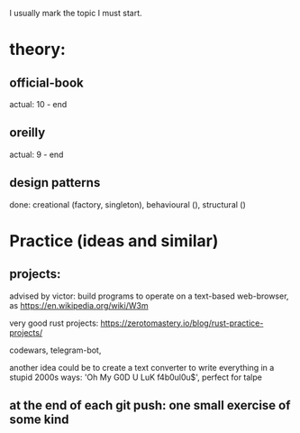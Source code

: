 I usually mark the topic I must start.

# theory:

## official-book

actual: 10 - end

## oreilly

actual: 9 - end

## design patterns

done: creational (factory, singleton), behavioural (), structural ()

# Practice (ideas and similar)

## projects:
advised by victor: build programs to operate on a text-based web-browser, as
https://en.wikipedia.org/wiki/W3m

very good rust projects: https://zerotomastery.io/blog/rust-practice-projects/

codewars, telegram-bot, 

another idea could be to create a text converter to write everything in a stupid 2000s ways:
'Oh My G0D U LuK f4b0ul0u$', perfect for talpe

## at the end of each git push: one small exercise of some kind
